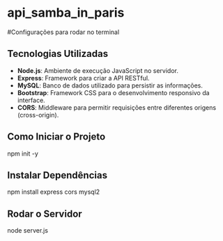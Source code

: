 # api_samba_in_paris

#Configurações para rodar no terminal
## Tecnologias Utilizadas
- **Node.js**: Ambiente de execução JavaScript no servidor.
- **Express**: Framework para criar a API RESTful.
- **MySQL**: Banco de dados utilizado para persistir as informações.
- **Bootstrap**: Framework CSS para o desenvolvimento responsivo da interface.
- **CORS**: Middleware para permitir requisições entre diferentes origens (cross-origin).

## Como Iniciar o Projeto
npm init -y

## Instalar Dependências
npm install express cors mysql2

## Rodar o Servidor
node server.js
